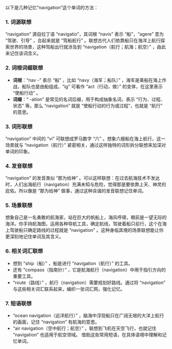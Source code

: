 以下是几种记忆“navigation”这个单词的方法：

### 1. 词源联想
“navigation” 源自拉丁语 “navigatio”，其词根 “navis” 表示 “船”，“agere” 意为 “驾驶、引导” ，合起来就是 “驾船航行” 。联想古代人们依靠船只在海洋上航行探索世界的场景，这种驾船出行就涉及到 “navigation（航行；航海；航空）” ，由此来记住该词含义。

### 2. 词根词缀联想
 - **词根**：“nav -” 表示 “船” ，比如 “navy（海军；船队）” ，海军是乘船在海上作战，船队也是由船组成。“ig” 可看作 “act（行动，做）” 的变体，在这里表示 “使船行动” 。
 - **词缀**：“ -ation” 是常见的名词后缀，用于构成抽象名词，表示 “行为、过程、状态” 等。那么 “navigation” 就是 “使船行动的行为或过程”，也就是 “航行” 的意思。 

### 3. 词形联想
“navigation” 中间的 “vi” 可联想成罗马数字 “六” 。想象六艘船在海上航行，这一场景就与 “navigation（航行）” 紧密相关，通过这样独特的词形拆分联想来加深对单词的印象。

### 4. 发音联想
“navigation” 的发音类似 “那为给神” 。可以这样联想：在过去航海技术不发达时，人们出海航行（navigation）充满未知与危险，觉得那是要依靠上天、神灵的庇佑，所以像是 “那为给神” 做事，通过这种诙谐的发音联想记住单词。

### 5. 场景联想
想象自己是一名勇敢的航海家，站在巨大的帆船上，海风呼啸，眼前是一望无际的海洋。你手持航海图，运用各种导航工具，确定航线，驾驶着船只前行，这个在海上驾驶船只确定路线的过程就是 “navigation” 。这种身临其境的场景联想能让你更深刻地记住单词及其含义。

### 6. 相关词汇联想
 - 想到 “ship（船）” ，船是进行 “navigation（航行）” 的工具。
 - 还有 “compass（指南针）” ，它是航海航行（navigation）中用于指引方向的重要工具。
 - “route（路线）” ，航行（navigation）需要规划好路线。通过将 “navigation” 与这些相关词汇联系起来，编织一张词汇网，强化记忆。

### 7. 短语联想
 - “ocean navigation（远洋航行）” ，脑海中浮现船只在广阔无垠的大洋上航行的画面，记住 “navigation” 有航海的意思。
 - “air navigation（空中航行；航空）” ，联想到飞机在天空飞行，也就记住 “navigation” 也适用于航空领域。 借助这些常用短语，在具体语境中理解和记忆单词。 